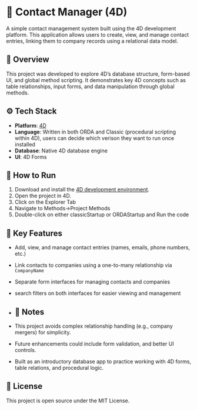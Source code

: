 # 📇 Contact Manager (4D)

A simple contact management system built using the 4D development platform. This application allows users to create, view, and manage contact entries, linking them to company records using a relational data model.

## 📌 Overview

This project was developed to explore 4D’s database structure, form-based UI, and global method scripting. It demonstrates key 4D concepts such as table relationships, input forms, and data manipulation through global methods.

## ⚙️ Tech Stack

- **Platform**: [4D](https://www.4d.com/)
- **Language**: Written in both ORDA and Classic (procedural scripting within 4D), users can decide which verison they want to run once installed
- **Database**: Native 4D database engine
- **UI**: 4D Forms

## 🚀 How to Run

1. Download and install the [4D development environment](https://www.4d.com/downloads/).
2. Open the project in 4D.
3. Click on the Explorer Tab
4. Navigate to Methods->Project Methods
5. Double-click on either classicStartup or ORDAStartup and Run the code

## 🧱 Key Features

- Add, view, and manage contact entries (names, emails, phone numbers, etc.)
- Link contacts to companies using a one-to-many relationship via `CompanyName`
- Separate form interfaces for managing contacts and companies
- search filters on both interfaces for easier viewing and management


- ## 🧠 Notes

- This project avoids complex relationship handling (e.g., company mergers) for simplicity.
- Future enhancements could include form validation, and better UI controls.
- Built as an introductory database app to practice working with 4D forms, table relations, and procedural logic.

## 📝 License

This project is open source under the MIT License.
